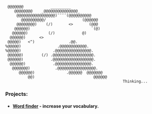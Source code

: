                                        
     @@@@@@@            _________             
        @@@@@@@@    _@@@@@@@@@@@@@@@_       
         @@@@@@@@@@@@@@@@@)¨¨¨¨(@@@@@@@@@@   
           @@@@@@@@@@/                (@@@@@@  
         @@@@@@@@)    (/)       <>       (@@@     
        @@@@@@)                           `(@)    
       @@@@@@)         (/)            @)        
      @@@@@@)      <>                 
     @@@@@)   <^)               .@@.            
    %@@@@@)                .@@@@@@@@@@@@.       
    %@@@@@)              .@@@@@@@@@@@@@@@@.     
     @@@@@@)        (/) .@@@@@@@@@@@@@@@@@@.    
     @@@@@@)            .@@@@@@@@@@@@@@@@@@.    
      @@@@@@)            .@@@@@@@@@@@@@@@@.     
       @@@@@@@)           .@@@@@@@@@@@@@@@@@.   
          @@@@@@)              .@@@@@@  @@@@@@@ 
              @@)                          @@@@@@
                                                        Thinking...

### Projects: 

- #### [Word finder](https://word-finder-project-23.herokuapp.com/) - increase your vocabulary.


